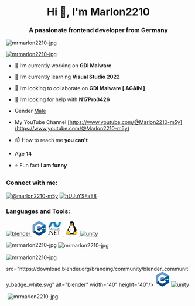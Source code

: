 <h1 align="center">Hi 👋, I'm Marlon2210</h1>
<h3 align="center">A passionate frontend developer from Germany</h3>

<p align="left"> <img src="https://komarev.com/ghpvc/?username=mrmarlon2210-jpg&label=Profile%20views&color=0e75b6&style=flat" alt="mrmarlon2210-jpg" /> </p>

<p align="left"> <a href="https://github.com/ryo-ma/github-profile-trophy"><img src="https://github-profile-trophy.vercel.app/?username=mrmarlon2210-jpg" alt="mrmarlon2210-jpg" /></a> </p>

- 🔭 I’m currently working on **GDI Malware**

- 🌱 I’m currently learning **Visual Studio 2022**

- 👯 I’m looking to collaborate on **GDI Malware [ AGAIN ]**

- 🤝 I’m looking for help with **N17Pro3426**

- Gender [Male](Male)

- My YouTube Channel [https://www.youtube.com/@Marlon2210-m5y](https://www.youtube.com/@Marlon2210-m5y)

- 📫 How to reach me **you can't**

- Age **14**

- ⚡ Fun fact **I am funny**

<h3 align="left">Connect with me:</h3>
<p align="left">
<a href="https://www.youtube.com/c/@marlon2210-m5y" target="blank"><img align="center" src="https://raw.githubusercontent.com/rahuldkjain/github-profile-readme-generator/master/src/images/icons/Social/youtube.svg" alt="@marlon2210-m5y" height="30" width="40" /></a>
<a href="https://discord.gg/nUJuYSFaE8" target="blank"><img align="center" src="https://raw.githubusercontent.com/rahuldkjain/github-profile-readme-generator/master/src/images/icons/Social/discord.svg" alt="nUJuYSFaE8" height="30" width="40" /></a>
</p>

<h3 align="left">Languages and Tools:</h3>
<p align="left"> <a href="https://www.blender.org/" target="_blank" rel="noreferrer"> <img src="https://download.blender.org/branding/community/blender_community_badge_white.svg" alt="blender" width="40" height="40"/> </a> <a href="https://www.w3schools.com/cpp/" target="_blank" rel="noreferrer"> <img src="https://raw.githubusercontent.com/devicons/devicon/master/icons/cplusplus/cplusplus-original.svg" alt="cplusplus" width="40" height="40"/> </a> <a href="https://dotnet.microsoft.com/" target="_blank" rel="noreferrer"> <img src="https://raw.githubusercontent.com/devicons/devicon/master/icons/dot-net/dot-net-original-wordmark.svg" alt="dotnet" width="40" height="40"/> </a> <a href="https://www.linux.org/" target="_blank" rel="noreferrer"> <img src="https://raw.githubusercontent.com/devicons/devicon/master/icons/linux/linux-original.svg" alt="linux" width="40" height="40"/> </a> <a href="https://unity.com/" target="_blank" rel="noreferrer"> <img src="https://www.vectorlogo.zone/logos/unity3d/unity3d-icon.svg" alt="unity" width="40" height="40"/> </a> </p>

<p><img align="left" src="https://github-readme-stats.vercel.app/api/top-langs?username=mrmarlon2210-jpg&show_icons=true&locale=en&layout=compact" alt="mrmarlon2210-jpg" /></p>

<p>&nbsp;<img align="center" src="https://github-readme-stats.vercel.app/api?username=mrmarlon2210-jpg&show_icons=true&locale=en" alt="mrmarlon2210-jpg" /></p>

<p><img align="center" src="https://github-readme-streak-stats.herokuapp.com/?user=mrmarlon2210-jpg&" alt="mrmarlon2210-jpg" /></p>src="https://download.blender.org/branding/community/blender_community_badge_white.svg" alt="blender" width="40" height="40"/> </a> <a href="https://www.w3schools.com/cpp/" target="_blank" rel="noreferrer"> <img src="https://raw.githubusercontent.com/devicons/devicon/master/icons/cplusplus/cplusplus-original.svg" alt="cplusplus" width="40" height="40"/> </a> <a href="https://unity.com/" target="_blank" rel="noreferrer"> <img src="https://www.vectorlogo.zone/logos/unity3d/unity3d-icon.svg" alt="unity" width="40" height="40"/> </a> </p>

<p>&nbsp;<img align="center" src="https://github-readme-stats.vercel.app/api?username=mrmarlon2210-jpg&show_icons=true&locale=en" alt="mrmarlon2210-jpg" /></p>
